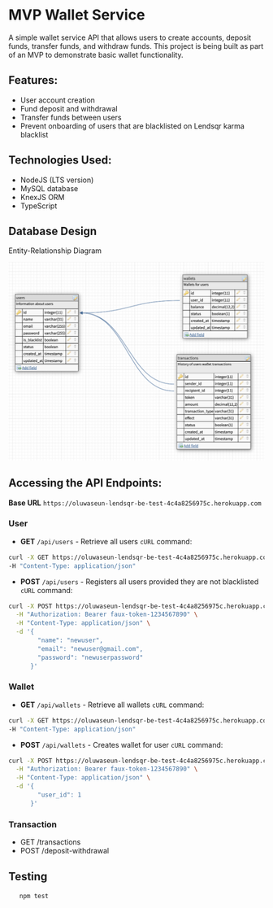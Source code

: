 # MVP Wallet Service

A simple wallet service API that allows users to create accounts, deposit funds, transfer funds, and withdraw funds. This project is being built as part of an MVP to demonstrate basic wallet functionality.

## Features:
- User account creation
- Fund deposit and withdrawal
- Transfer funds between users
- Prevent onboarding of users that are blacklisted on Lendsqr karma blacklist

## Technologies Used:
- NodeJS (LTS version)
- MySQL database
- KnexJS ORM
- TypeScript

## Database Design

Entity-Relationship Diagram

![Entity-Relationship Diagram](src/er-diagram.png)

## Accessing the API Endpoints:

**Base URL** `https://oluwaseun-lendsqr-be-test-4c4a8256975c.herokuapp.com`

### User
- **GET** `/api/users` - Retrieve all users
`cURL` command:
```bash
curl -X GET https://oluwaseun-lendsqr-be-test-4c4a8256975c.herokuapp.com/api/users \
-H "Content-Type: application/json"
```

- **POST** `/api/users` - Registers all users provided they are not blacklisted
`cURL` command:
```bash
curl -X POST https://oluwaseun-lendsqr-be-test-4c4a8256975c.herokuapp.com/api/users \
  -H "Authorization: Bearer faux-token-1234567890" \
  -H "Content-Type: application/json" \
  -d '{
        "name": "newuser",
        "email": "newuser@gmail.com",
        "password": "newuserpassword"
      }'
```

### Wallet
- **GET** `/api/wallets` - Retrieve all wallets
`cURL` command:
```bash
curl -X GET https://oluwaseun-lendsqr-be-test-4c4a8256975c.herokuapp.com/api/wallets \
-H "Content-Type: application/json"
```
- **POST** `/api/wallets` - Creates wallet for user
`cURL` command:
```bash
curl -X POST https://oluwaseun-lendsqr-be-test-4c4a8256975c.herokuapp.com/api/users \
  -H "Authorization: Bearer faux-token-1234567890" \
  -H "Content-Type: application/json" \
  -d '{
        "user_id": 1
      }'
```

### Transaction
- GET /transactions
- POST /deposit-withdrawal

## Testing
```bash
   npm test
